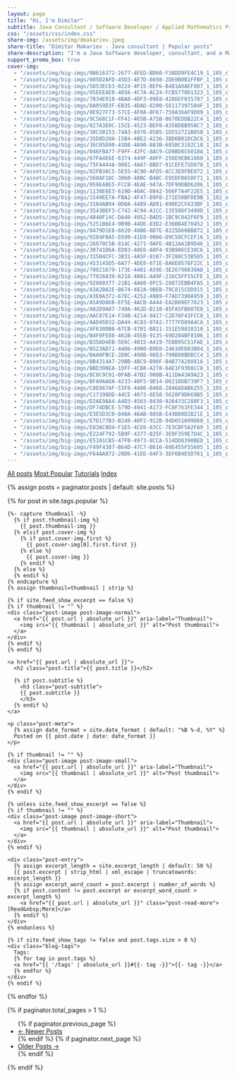 ```yaml
---
layout: page
title: "Hi, I'm Dimitar"
subtitle: Java Consultant / Software Developer / Applied Mathematics Practitioner  
css: "/assets/css/index.css"
share-img: /assets/img/dmakariev.jpeg
share-title: "Dimitar Makariev - Java consultant | Popular posts"
share-description: "I'm a Java Software developer, consultant, and a Master of Science in Applied Mathematics from Sofia University. I have been professionally writing software since 1999."
support_promo_box: true
cover-img:
  - "/assets/img/big-imgs/0B616372-2677-4FED-BD60-F38DD9FE4C19_1_105_c.jpeg" : ""
  - "/assets/img/big-imgs/005D2AFD-45D3-4E7D-8698-2DE0B0B1FFBF_1_105_c.jpeg" : ""
  - "/assets/img/big-imgs/5D53EC63-0224-4F15-BEF6-B481A8AEF887_1_105_c.jpeg" : ""
  - "/assets/img/big-imgs/05EEEAE0-4856-4C7A-AC24-FCB5770D1323_1_105_c.jpeg" : ""
  - "/assets/img/big-imgs/7B34E918-4BA8-4DF3-89E8-4286EF035787_1_105_c.jpeg" : ""
  - "/assets/img/big-imgs/8A059D3F-EB35-4DAD-8200-56117397504F_1_105_c.jpeg" : ""
  - "/assets/img/big-imgs/8E927F73-57CE-4F0A-BF67-759A36AF9D09_1_105_c.jpeg" : ""
  - "/assets/img/big-imgs/9C568C1F-FF41-465B-A75B-0670EDDB22C4_1_105_c.jpeg" : "" 
  - "/assets/img/big-imgs/027A3E0C-15CE-4523-BEF8-A35BDBB95BC7_1_105_c.jpeg" : ""
  - "/assets/img/big-imgs/30C5B153-74A3-4976-85B5-1D552721B858_1_105_c.jpeg" : ""
  - "/assets/img/big-imgs/35D8D20A-15B4-4BE2-A236-3BD6B01DCDC6_1_105_c.jpeg" : ""
  - "/assets/img/big-imgs/36C05D90-43D8-4A90-883B-685BC3182C18_1_102_o.jpeg" : ""
  - "/assets/img/big-imgs/046FBA77-F9FF-42FC-8AC9-CD9BD8C6018A_1_105_c.jpeg" : ""
  - "/assets/img/big-imgs/67FA4E6E-6374-449F-A0FF-256E9EB61660_1_105_c.jpeg" : ""
  - "/assets/img/big-imgs/75FA444A-9081-4A67-BBD7-91CEFE75D870_1_105_c.jpeg" : ""
  - "/assets/img/big-imgs/82FB3AC5-5E55-4C90-AFD5-ACC3E8FBE072_1_105_c.jpeg" : ""
  - "/assets/img/big-imgs/568AF18C-3060-48BC-B4BC-E95DFB658F71_1_105_c.jpeg" : "" 
  - "/assets/img/big-imgs/959EA8E5-FCCB-4EAE-947A-7DF99DBD6206_1_105_c.jpeg" : ""
  - "/assets/img/big-imgs/1138E6E3-619D-40AC-8842-566F7A4F22E5_1_105_c.jpeg" : ""  
  - "/assets/img/big-imgs/1549EE7A-FBA2-4F47-89F8-271E50BFDE9B_1_102_o.jpeg" : ""  
  - "/assets/img/big-imgs/3104AB94-0D0A-4489-AD01-698E2CFA33BF_1_105_c.jpeg" : ""  
  - "/assets/img/big-imgs/3543BEF3-C742-4C94-A1CC-13550DF3490D_1_105_c.jpeg" : ""  
  - "/assets/img/big-imgs/4040F14C-DA40-4952-BAD5-1BC9C042F6F9_1_105_c.jpeg" : ""  
  - "/assets/img/big-imgs/5251B6E4-9B9B-44DE-83D2-E36BB4E70452_1_105_c.jpeg" : ""  
  - "/assets/img/big-imgs/8479D1E8-6620-48B6-8D7E-8225D66BB872_1_105_c.jpeg" : ""  
  - "/assets/img/big-imgs/9284F8A5-E699-41E0-9066-D9C50CFCEF16_1_105_c.jpeg" : ""  
  - "/assets/img/big-imgs/26870C5B-814C-4271-9AFE-4B12AA1B9D46_1_105_c.jpeg" : ""
  - "/assets/img/big-imgs/30741D6A-ED03-48E6-A8F4-93B906CE30C6_1_105_c.jpeg" : ""  
  - "/assets/img/big-imgs/31504CFC-3B31-4A5F-8107-3F280C53B505_1_105_c.jpeg" : ""  
  - "/assets/img/big-imgs/453145D5-6A77-4DE8-871E-8A6E0576F22C_1_105_c.jpeg" : ""  
  - "/assets/img/big-imgs/70021679-173E-4481-A59E-3E26790838AD_1_105_c.jpeg" : ""  
  - "/assets/img/big-imgs/77026839-6218-4001-A49F-216C5FF55CFE_1_105_c.jpeg" : ""
  - "/assets/img/big-imgs/92080377-21B1-4A60-8FC5-28872EBB4FA5_1_105_c.jpeg" : ""  
  - "/assets/img/big-imgs/A3A2B82E-B674-482A-9BEB-79C815CDD915_1_105_c.jpeg" : ""  
  - "/assets/img/big-imgs/A3E0A372-67EC-4252-A9B9-F7AD7390A959_1_105_c.jpeg" : ""  
  - "/assets/img/big-imgs/A5A9D86B-EF5E-4ACB-A444-EA2B09EF7623_1_105_c.jpeg" : ""  
  - "/assets/img/big-imgs/A82D9A87-740A-462D-B110-85FA5FB807E0_1_105_c.jpeg" : ""
  - "/assets/img/big-imgs/AAC87E14-F34B-4214-9417-C2D76F43FCC8_1_105_c.jpeg" : ""  
  - "/assets/img/big-imgs/AAD45D32-DA44-4C83-97A2-7777FD89A4CA_1_105_c.jpeg" : ""  
  - "/assets/img/big-imgs/AF630DB6-67CB-4701-B821-151E59838310_1_105_c.jpeg" : ""  
  - "/assets/img/big-imgs/B4F0FE88-462B-45EB-9135-69D284BF8106_1_105_c.jpeg" : ""  
  - "/assets/img/big-imgs/B356D4EB-5E6C-4015-A419-7E8B95C51FAE_1_105_c.jpeg" : ""  
  - "/assets/img/big-imgs/B523AD71-44D6-4900-B9E0-24610ED03B04_1_105_c.jpeg" : ""  
  - "/assets/img/big-imgs/BAA0FBCE-2D0C-498B-96D3-790B80BDBCC4_1_105_c.jpeg" : ""  
  - "/assets/img/big-imgs/BB4314A7-29BB-4BC9-B90F-B4B77A288816_1_105_c.jpeg" : ""  
  - "/assets/img/big-imgs/BBD300EA-1DFF-4CB8-A278-6AE1F93D8CC8_1_105_c.jpeg" : ""
  - "/assets/img/big-imgs/BC8C9C01-0FAB-47B2-900B-411DA43A9A23_1_105_c.jpeg" : ""  
  - "/assets/img/big-imgs/BFA9AA8A-4233-40F5-9D14-D6218DB739F7_1_105_c.jpeg" : ""  
  - "/assets/img/big-imgs/C0E867AF-53F8-4486-B468-2846ADAB6255_1_105_c.jpeg" : ""  
  - "/assets/img/big-imgs/C17398DD-44CE-4073-8E58-5628F9D669B5_1_105_c.jpeg" : ""  
  - "/assets/img/big-imgs/D2AE9AA4-A4D3-4563-8430-926433C280F3_1_105_c.jpeg" : ""  
  - "/assets/img/big-imgs/DF74DBCE-579D-4941-A173-FC8F763FE344_1_105_c.jpeg" : ""  
  - "/assets/img/big-imgs/E3E5D3C0-848A-46AB-885B-E43B80D2B21E_1_105_c.jpeg" : ""  
  - "/assets/img/big-imgs/E7D177B3-B248-40F2-912B-94D651699D60_1_105_c.jpeg" : ""  
  - "/assets/img/big-imgs/E83AC0D4-F1E5-4CE6-83CC-7E3CBF5A2FA9_1_105_c.jpeg" : ""
  - "/assets/img/big-imgs/E224F792-5B9F-4377-B25F-3E9F359E7D4C_1_105_c.jpeg" : ""  
  - "/assets/img/big-imgs/E5101CB5-47FB-4973-8CCA-514DD8390BED_1_105_c.jpeg" : ""    
  - "/assets/img/big-imgs/F49F4387-B64D-47C7-B616-60E455F55605_1_105_c.jpeg" : ""  
  - "/assets/img/big-imgs/F64AA872-20D6-41ED-84F3-3EF6B4E5D761_1_105_c.jpeg" : ""               
---
```


<div class="list-filters">
  <a href="/" class="list-filter">All posts</a>
  <a href="/popular" class="list-filter filter-selected">Most Popular</a>
  <a href="/tutorials" class="list-filter">Tutorials</a>
  <a href="/tags" class="list-filter">Index</a>
</div>

{% assign posts = paginator.posts | default: site.posts %}

<div class="posts-list">
  {% for post in site.tags.popular %}
  <article class="post-preview">

    {%- capture thumbnail -%}
      {% if post.thumbnail-img %}
        {{ post.thumbnail-img }}
      {% elsif post.cover-img %}
        {% if post.cover-img.first %}
          {{ post.cover-img[0].first.first }}
        {% else %}
          {{ post.cover-img }}
        {% endif %}
      {% else %}
      {% endif %}
    {% endcapture %}
    {% assign thumbnail=thumbnail | strip %}

    {% if site.feed_show_excerpt == false %}
    {% if thumbnail != "" %}
    <div class="post-image post-image-normal">
      <a href="{{ post.url | absolute_url }}" aria-label="Thumbnail">
        <img src="{{ thumbnail | absolute_url }}" alt="Post thumbnail">
      </a>
    </div>
    {% endif %}
    {% endif %}

    <a href="{{ post.url | absolute_url }}">
      <h2 class="post-title">{{ post.title }}</h2>

      {% if post.subtitle %}
        <h3 class="post-subtitle">
        {{ post.subtitle }}
        </h3>
      {% endif %}
    </a>

    <p class="post-meta">
      {% assign date_format = site.date_format | default: "%B %-d, %Y" %}
      Posted on {{ post.date | date: date_format }}
    </p>

    {% if thumbnail != "" %}
    <div class="post-image post-image-small">
      <a href="{{ post.url | absolute_url }}" aria-label="Thumbnail">
        <img src="{{ thumbnail | absolute_url }}" alt="Post thumbnail">
      </a>
    </div>
    {% endif %}

    {% unless site.feed_show_excerpt == false %}
    {% if thumbnail != "" %}
    <div class="post-image post-image-short">
      <a href="{{ post.url | absolute_url }}" aria-label="Thumbnail">
        <img src="{{ thumbnail | absolute_url }}" alt="Post thumbnail">
      </a>
    </div>
    {% endif %}

    <div class="post-entry">
      {% assign excerpt_length = site.excerpt_length | default: 50 %}
      {{ post.excerpt | strip_html | xml_escape | truncatewords: excerpt_length }}
      {% assign excerpt_word_count = post.excerpt | number_of_words %}
      {% if post.content != post.excerpt or excerpt_word_count > excerpt_length %}
        <a href="{{ post.url | absolute_url }}" class="post-read-more">[Read&nbsp;More]</a>
      {% endif %}
    </div>
    {% endunless %}

    {% if site.feed_show_tags != false and post.tags.size > 0 %}
    <div class="blog-tags">
      Tags:
      {% for tag in post.tags %}
      <a href="{{ '/tags' | absolute_url }}#{{- tag -}}">{{- tag -}}</a>
      {% endfor %}
    </div>
    {% endif %}

   </article>
  {% endfor %}
</div>

{% if paginator.total_pages > 1 %}
<ul class="pagination main-pager">
  {% if paginator.previous_page %}
  <li class="page-item previous">
    <a class="page-link" href="{{ paginator.previous_page_path | absolute_url }}">&larr; Newer Posts</a>
  </li>
  {% endif %}
  {% if paginator.next_page %}
  <li class="page-item next">
    <a class="page-link" href="{{ paginator.next_page_path | absolute_url }}">Older Posts &rarr;</a>
  </li>
  {% endif %}
</ul>
{% endif %}

